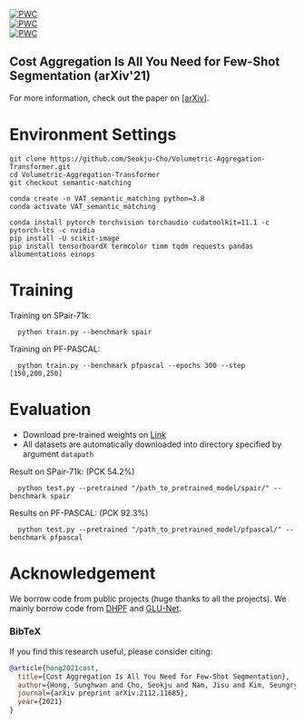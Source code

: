 [![PWC](https://img.shields.io/endpoint.svg?url=https://paperswithcode.com/badge/cost-aggregation-is-all-you-need-for-few-shot/semantic-correspondence-on-spair-71k)](https://paperswithcode.com/sota/semantic-correspondence-on-spair-71k?p=cost-aggregation-is-all-you-need-for-few-shot)</br>
[![PWC](https://img.shields.io/endpoint.svg?url=https://paperswithcode.com/badge/cost-aggregation-is-all-you-need-for-few-shot/semantic-correspondence-on-pf-willow)](https://paperswithcode.com/sota/semantic-correspondence-on-pf-willow?p=cost-aggregation-is-all-you-need-for-few-shot)</br>
[![PWC](https://img.shields.io/endpoint.svg?url=https://paperswithcode.com/badge/cost-aggregation-is-all-you-need-for-few-shot/semantic-correspondence-on-pf-pascal)](https://paperswithcode.com/sota/semantic-correspondence-on-pf-pascal?p=cost-aggregation-is-all-you-need-for-few-shot)

## Cost Aggregation Is All You Need for Few-Shot Segmentation (arXiv'21)
For more information, check out the paper on [[arXiv](https://arxiv.org/abs/2112.11685)].

# Environment Settings
```
git clone https://github.com/Seokju-Cho/Volumetric-Aggregation-Transformer.git
cd Volumetric-Aggregation-Transformer
git checkout semantic-matching

conda create -n VAT_semantic_matching python=3.8
conda activate VAT_semantic_matching

conda install pytorch torchvision torchaudio cudatoolkit=11.1 -c pytorch-lts -c nvidia
pip install -U scikit-image
pip install tensorboardX termcolor timm tqdm requests pandas albumentations einops
```

# Training
Training on SPair-71k:

      python train.py --benchmark spair

Training on PF-PASCAL:

      python train.py --benchmark pfpascal --epochs 300 --step [150,200,250]

# Evaluation
- Download pre-trained weights on [Link](https://drive.google.com/drive/folders/1dKLHSmajNwlzSV5jwh_d9X8zZwvxvJxu?usp=sharing)
- All datasets are automatically downloaded into directory specified by argument `datapath`

Result on SPair-71k: (PCK 54.2%)

      python test.py --pretrained "/path_to_pretrained_model/spair/" --benchmark spair

Results on PF-PASCAL: (PCK 92.3%)

      python test.py --pretrained "/path_to_pretrained_model/pfpascal/" --benchmark pfpascal

# Acknowledgement <a name="Acknowledgement"></a>

We borrow code from public projects (huge thanks to all the projects). We mainly borrow code from  [DHPF](https://github.com/juhongm999/dhpf) and [GLU-Net](https://github.com/PruneTruong/GLU-Net). 

### BibTeX
If you find this research useful, please consider citing:
````BibTeX
@article{hong2021cost,
  title={Cost Aggregation Is All You Need for Few-Shot Segmentation},
  author={Hong, Sunghwan and Cho, Seokju and Nam, Jisu and Kim, Seungryong},
  journal={arXiv preprint arXiv:2112.11685},
  year={2021}
}
````
